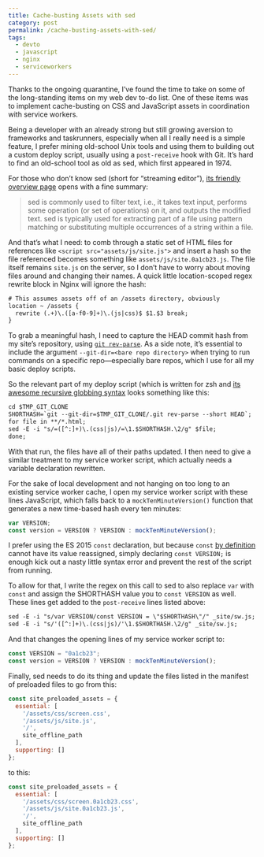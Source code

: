 ```yaml
---
title: Cache-busting Assets with sed
category: post
permalink: /cache-busting-assets-with-sed/
tags:
  - devto
  - javascript
  - nginx
  - serviceworkers
---
```


Thanks to the ongoing quarantine, I’ve found the time to take on some of the long-standing items on
my web dev to-do list. One of these items was to implement cache-busting on CSS and JavaScript
assets in coordination with service workers.

Being a developer with an already strong but still growing aversion to frameworks and taskrunners,
especially when all I really need is a simple feature, I prefer mining old-school Unix tools and
using them to building out a custom deploy script, usually using a `post-receive` hook with Git.
It’s hard to find an old-school tool as old as sed, which first appeared in 1974.

For those who don’t know sed (short for “streaming editor”), [its friendly overview
page](https://www.gnu.org/software/sed/) opens with a fine summary:

> sed is commonly used to filter text, i.e., it takes text input, performs some operation (or set of
> operations) on it, and outputs the modified text. sed is typically used for extracting part of a
> file using pattern matching or substituting multiple occurrences of a string within a file.

And that’s what I need: to comb through a static set of HTML files for references like `<script
src="assets/js/site.​js">` and insert a hash so the file referenced becomes something like
`assets/js/site.0a1cb23.​js`. The file itself remains `site.​js` on the server, so I don’t have to
worry about moving files around and changing their names. A quick little location-scoped regex
rewrite block in Nginx will ignore the hash:

```txt
# This assumes assets off of an /assets directory, obviously
location ~ /assets {
  rewrite (.+)\.([a-f0-9]+)\.(js|css)$ $1.$3 break;
}
```

To grab a meaningful hash, I need to capture the HEAD commit hash from my site’s repository, using
[`git rev-parse`](https://git-scm.com/docs/git-rev-parse). As a side note, it’s essential to include
the argument `--git-dir=<bare repo directory>` when trying to run commands on a specific
repo—especially bare repos, which I use for all my basic deploy scripts.

So the relevant part of my deploy script (which is written for zsh and [its awesome recursive
globbing syntax](http://zsh.sourceforge.net/Doc/Release/Expansion.html#Filename-Expansion) looks
something like this:

```txt
cd $TMP_GIT_CLONE
SHORTHASH=`git --git-dir=$TMP_GIT_CLONE/.git rev-parse --short HEAD`;
for file in **/*.html;
sed -E -i "s/=([^:]+)\.(css|js)/=\1.$SHORTHASH.\2/g" $file;
done;
```

With that run, the files have all of their paths updated. I then need to give a similar treatment to
my service worker script, which actually needs a variable declaration rewritten.

For the sake of local development and not hanging on too long to an existing service worker cache, I
open my service worker script with these lines JavaScript, which falls back to a
`mockTenMinuteVersion()` function that generates a new time-based hash every ten minutes:

```javascript
var VERSION;
const version = VERSION ? VERSION : mockTenMinuteVersion();
```

I prefer using the ES 2015 `const` declaration, but because `const` [by
definition](https://tc39.es/ecma262/#sec-let-and-const-declarations) cannot have its value
reassigned, simply declaring `const VERSION;` is enough kick out a nasty little syntax error and
prevent the rest of the script from running.

To allow for that, I write the regex on this call to sed to also replace `var` with `const` and
assign the SHORTHASH value you to `const VERSION` as well. These lines get added to the
`post-receive` lines listed above:

```txt
sed -E -i "s/var VERSION/const VERSION = \"$SHORTHASH\"/" _site/sw.​js;
sed -E -i "s/'([^:]+)\.(css|js)/'\1.$SHORTHASH.\2/g" _site/sw.​js;
```

And that changes the opening lines of my service worker script to:

```javascript
const VERSION = "0a1cb23";
const version = VERSION ? VERSION : mockTenMinuteVersion();
```

Finally, sed needs to do its thing and update the files listed in the manifest of preloaded files to
go from this:

```javascript
const site_preloaded_assets = {
  essential: [
    '/assets/css/screen.​css',
    '/assets/js/site.​js',
    '/',
    site_offline_path
  ],
  supporting: []
};
```

to this:

```javascript
const site_preloaded_assets = {
  essential: [
    '/assets/css/screen.0a1cb23.css',
    '/assets/js/site.0a1cb23.​js',
    '/',
    site_offline_path
  ],
  supporting: []
};
```
